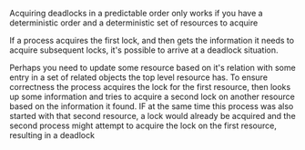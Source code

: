 Acquiring deadlocks in a predictable order only works if you have a deterministic order and a deterministic set of resources to acquire

If a process acquires the first lock, and then gets the information it needs to acquire subsequent locks, it's possible to arrive at a deadlock situation.

Perhaps you need to update some resource based on it's relation with some entry in a set of related objects the top level resource has. To ensure correctness the process acquires the lock for the first resource, then looks up some information and tries to acquire a second lock on another resource based on the information it found. IF at the same time this process was also started with that second resource, a lock would already be acquired and the second process might attempt to acquire the lock on the first resource, resulting in a deadlock
